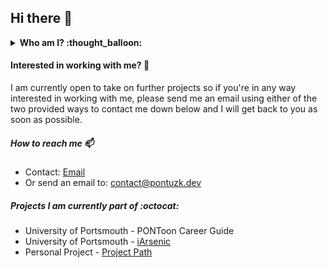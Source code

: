 ## Hi there 👋

<details>
  <summary><b> Who am I? :thought_balloon: </b></summary>
I am a 20 year old software developer currently living in Portsmouth, UK. I am originally from Sweden but I moved here to study for a Bachelors in Software Engineering and I am as of writing this, at the end of my first year and start of my second year. I have been programming for about 4 years using a multitude of languages, all of which you may find here on my Github Profile. I spent a majority of my time developing and designing games but my passion lies with developing software.
</details>

#### Interested in working with me? 🔭
I am currently open to take on further projects so if you're in any way interested in working with me, please send me an email using either of the two provided ways to contact me down below and I will get back to you as soon as possible.
##### How to reach me 📫
- Contact: [Email](mailto:contact@pontuzk.dev?subject=[GitHub]%20Work%20with%20me)
- Or send an email to: contact@pontuzk.dev

##### Projects I am currently part of :octocat:
* University of Portsmouth - PONToon Career Guide
* University of Portsmouth - [iArsenic](https://github.com/portsoc/iArsenic)
* Personal Project - [Project Path](https://github.com/TxJson/project-path)
